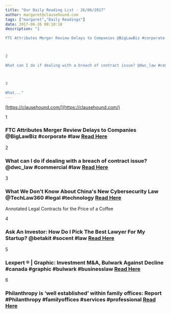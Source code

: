 ```yaml
---
title: "Our Daily Reading List - 26/06/2017"
author: margaret@clausehound.com
tags: ["margaret","Daily Readings"]
date: 2017-06-26 08:10:18
description: "1

FTC Attributes Merger Review Delays to Companies @BigLawBiz #corporate #law Read Here



2

What can I do if dealing with a breach of contract issue? @dwc_law #commercial #law Read Here



3

What..."
---
```


[https://clausehound.com/](https://clausehound.com/)

1

### FTC Attributes Merger Review Delays to Companies @BigLawBiz #corporate #law [Read Here](https://goo.gl/NHzPJg)

2

### What can I do if dealing with a breach of contract issue? @dwc_law #commercial #law [Read Here](https://goo.gl/pp7P7t)

3

### What We Don't Know About China's New Cybersecurity Law @TechLaw360 #legal #technology  [Read Here](https://goo.gl/tk0fj6)

Annotated Legal Contracts
for the Price of a Coffee

4

### Ask An Investor: How Do I Pick The Best Lawyer For My Startup? @betakit #socent #law [Read Here](https://goo.gl/c59CfU)

5

### Lexpert ® | Graphic: Investment M&A, Bulwark Against Decline #canada #graphic #bulwark #businesslaw [Read Here](http://www.lexpert.ca/article/graphic-investment-manda-bulwark-against-decline/?p=1&amp;sitecode=lex)

6

### Philanthropy is ‘well established’ within family offices: Report #Philanthropy #familyoffices #services #professional [Read Here](https://data.bloomberglp.com/professional/sites/10/223786018_mini.jpg)